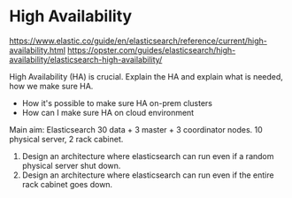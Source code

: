 # High Availability
https://www.elastic.co/guide/en/elasticsearch/reference/current/high-availability.html
https://opster.com/guides/elasticsearch/high-availability/elasticsearch-high-availability/

High Availability (HA) is crucial. Explain the HA and explain what is needed, how we make sure HA. 
* How it's possible to make sure HA on-prem clusters
* How can I make sure HA on cloud environment

Main aim: Elasticsearch 30 data + 3 master + 3 coordinator nodes. 10 physical server, 2 rack cabinet.
1. Design an architecture where elasticsearch can run even if a random physical server shut down.
2. Design an architecture where elasticsearch can run even if the entire rack cabinet goes down.
